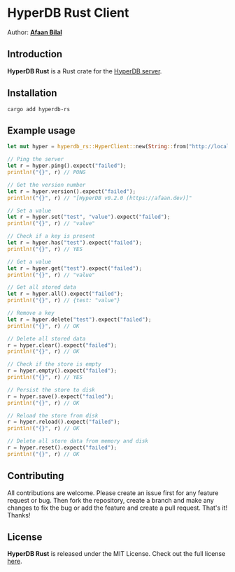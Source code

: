 HyperDB Rust Client
===================

Author: **[Afaan Bilal](https://afaan.dev)**

## Introduction
**HyperDB Rust** is a Rust crate for the [HyperDB server](https://github.com/AfaanBilal/hyperdb).

## Installation
````
cargo add hyperdb-rs
````

## Example usage
````rs
let mut hyper = hyperdb_rs::HyperClient::new(String::from("http://localhost:8765"));

// Ping the server
let r = hyper.ping().expect("failed");
println!("{}", r) // PONG

// Get the version number
let r = hyper.version().expect("failed");
println!("{}", r) // "[HyperDB v0.2.0 (https://afaan.dev)]"

// Set a value
let r = hyper.set("test", "value").expect("failed");
println!("{}", r) // "value"

// Check if a key is present
let r = hyper.has("test").expect("failed");
println!("{}", r) // YES

// Get a value
let r = hyper.get("test").expect("failed");
println!("{}", r) // "value"

// Get all stored data
let r = hyper.all().expect("failed");
println!("{}", r) // {test: "value"}

// Remove a key
let r = hyper.delete("test").expect("failed");
println!("{}", r) // OK

// Delete all stored data
r = hyper.clear().expect("failed");
println!("{}", r) // OK

// Check if the store is empty
r = hyper.empty().expect("failed");
println!("{}", r) // YES

// Persist the store to disk
r = hyper.save().expect("failed");
println!("{}", r) // OK

// Reload the store from disk
r = hyper.reload().expect("failed");
println!("{}", r) // OK

// Delete all store data from memory and disk
r = hyper.reset().expect("failed");
println!("{}", r) // OK

````

## Contributing
All contributions are welcome. Please create an issue first for any feature request
or bug. Then fork the repository, create a branch and make any changes to fix the bug
or add the feature and create a pull request. That's it!
Thanks!

## License
**HyperDB Rust** is released under the MIT License.
Check out the full license [here](LICENSE).
